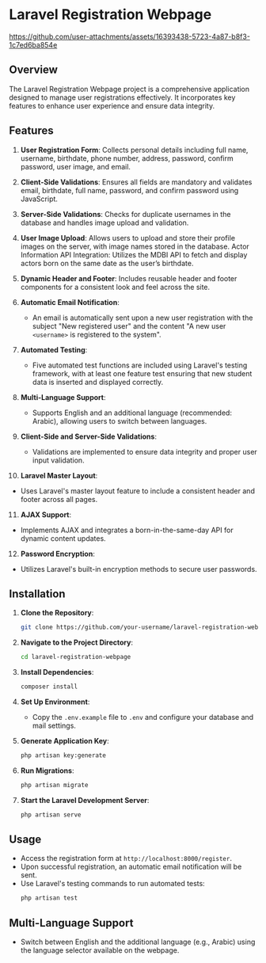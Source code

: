 # Laravel Registration Webpage

https://github.com/user-attachments/assets/16393438-5723-4a87-b8f3-1c7ed6ba854e


## Overview

The Laravel Registration Webpage project is a comprehensive application designed to manage user registrations effectively. It incorporates key features to enhance user experience and ensure data integrity.

## Features
1. **User Registration Form**: 
Collects personal details including full name, username, birthdate, phone number, address, password, confirm password, user image, and email.

2. **Client-Side Validations**: 
Ensures all fields are mandatory and validates email, birthdate, full name, password, and confirm password using JavaScript.

3. **Server-Side Validations**: 
Checks for duplicate usernames in the database and handles image upload and validation.


4. **User Image Upload**:
Allows users to upload and store their profile images on the server, with image names stored in the database.
Actor Information API Integration: Utilizes the MDBI API to fetch and display actors born on the same date as the user’s birthdate.

5. **Dynamic Header and Footer**:
Includes reusable header and footer components for a consistent look and feel across the site.
6. **Automatic Email Notification**:
   - An email is automatically sent upon a new user registration with the subject "New registered user" and the content "A new user `<username>` is registered to the system".

7. **Automated Testing**:
   - Five automated test functions are included using Laravel's testing framework, with at least one feature test ensuring that new student data is inserted and displayed correctly.

8. **Multi-Language Support**:
   - Supports English and an additional language (recommended: Arabic), allowing users to switch between languages.

9. **Client-Side and Server-Side Validations**:
   - Validations are implemented to ensure data integrity and proper user input validation.

10. **Laravel Master Layout**:
   - Uses Laravel's master layout feature to include a consistent header and footer across all pages.

11. **AJAX Support**:
   - Implements AJAX and integrates a born-in-the-same-day API for dynamic content updates.

12. **Password Encryption**:
   - Utilizes Laravel's built-in encryption methods to secure user passwords.

## Installation

1. **Clone the Repository**:
   ```bash
   git clone https://github.com/your-username/laravel-registration-webpage.git
   ```

2. **Navigate to the Project Directory**:
   ```bash
   cd laravel-registration-webpage
   ```

3. **Install Dependencies**:
   ```bash
   composer install
   ```

4. **Set Up Environment**:
   - Copy the `.env.example` file to `.env` and configure your database and mail settings.

5. **Generate Application Key**:
   ```bash
   php artisan key:generate
   ```

6. **Run Migrations**:
   ```bash
   php artisan migrate
   ```

7. **Start the Laravel Development Server**:
   ```bash
   php artisan serve
   ```

## Usage

- Access the registration form at `http://localhost:8000/register`.
- Upon successful registration, an automatic email notification will be sent.
- Use Laravel's testing commands to run automated tests:
  ```bash
  php artisan test
  ```

## Multi-Language Support

- Switch between English and the additional language (e.g., Arabic) using the language selector available on the webpage.

